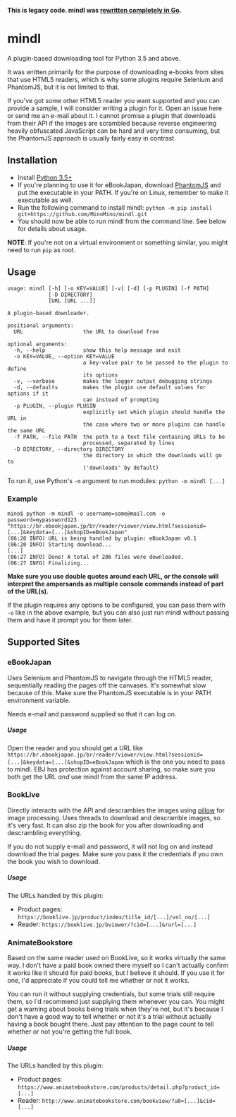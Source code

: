 **This is legacy code. mindl was [rewritten completely in Go](https://github.com/MinoMino/mindl).**

# mindl
A plugin-based downloading tool for Python 3.5 and above.

It was written primarily for the purpose of downloading e-books from sites that use HTML5 readers, which is
why some plugins require Selenium and PhantomJS, but it is not limited to that.

If you've got some other HTML5 reader you want supported and you can provide a sample, I will consider writing a plugin for it.
Open an issue here or send me an e-mail about it. I cannot promise a plugin that downloads from their API if the images are
scrambled because reverse engineering heavily obfuscated JavaScript can be hard and very time consuming, but the PhantomJS approach is
usually fairly easy in contrast.

## Installation
* Install [Python 3.5+](https://www.python.org/downloads/)
* If you're planning to use it for eBookJapan, download [PhantomJS](http://phantomjs.org/download.html) and put the executable in your PATH. If you're on
Linux, remember to make it executable as well.
* Run the following command to install mindl:
`python -m pip install git+https://github.com/MinoMino/mindl.git`
* You should now be able to run mindl from the command line. See below for details about usage.

**NOTE**: If you're not on a virtual environment or something similar, you might need to run `pip` as root.

## Usage
```
usage: mindl [-h] [-o KEY=VALUE] [-v] [-d] [-p PLUGIN] [-f PATH]
             [-D DIRECTORY]
             [URL [URL ...]]

A plugin-based downloader.

positional arguments:
  URL                   the URL to download from

optional arguments:
  -h, --help            show this help message and exit
  -o KEY=VALUE, --option KEY=VALUE
                        a key-value pair to be passed to the plugin to define
                        its options
  -v, --verbose         makes the logger output debugging strings
  -d, --defaults        makes the plugin use default values for options if it
                        can instead of prompting
  -p PLUGIN, --plugin PLUGIN
                        explicitly set which plugin should handle the URL in
                        the case where two or more plugins can handle the same URL
  -f PATH, --file PATH  the path to a text file containing URLs to be
                        processed, separated by lines
  -D DIRECTORY, --directory DIRECTORY
                        the directory in which the downloads will go to
                        ('downloads' by default)
```

To run it, use Python's `-m` argument to run modules: `python -m mindl [...]`

### Example
```
mino$ python -m mindl -o username=some@mail.com -o password=mypassword123 "https://br.ebookjapan.jp/br/reader/viewer/view.html?sessionid=[...]&keydata=[...]&shopID=eBookJapan"
(06:20 INFO) URL is being handled by plugin: eBookJapan v0.1
(06:20 INFO) Starting download...
[...]
(06:27 INFO) Done! A total of 206 files were downloaded.
(06:27 INFO) Finalizing...
```

**Make sure you use double quotes around each URL, or the console will interpret the ampersands as multiple console commands
instead of part of the URL(s).**

If the plugin requires any options to be configured, you can pass them with `-o` like in the above example, but you can
also just run mindl without passing them and have it prompt you for them later.

## Supported Sites
### eBookJapan
Uses Selenium and PhantomJS to navigate through the HTML5 reader, sequentially reading the pages off the canvases.
It's somewhat slow because of this. Make sure the PhantomJS executable is in your PATH environment variable.

Needs e-mail and password supplied so that it can log on.

##### Usage
Open the reader and you should get a URL like
`https://br.ebookjapan.jp/br/reader/viewer/view.html?sessionid=[...]&keydata=[...]&shopID=eBookJapan`
which is the one you need to pass to mindl. EBJ has protection against account sharing, so make sure
you both get the URL *and* use mindl from the same IP address.

### BookLive
Directly interacts with the API and descrambles the images using [pillow](https://python-pillow.org/) for image
processing. Uses threads to download and descramble images, so it's very fast. It can also zip the book for you
after downloading and descrambling everything.

If you do not supply e-mail and password, it will not log on and instead download the trial pages. Make sure
you pass it the credentials if you own the book you wish to download.

##### Usage
The URLs handled by this plugin:
* Product pages: `https://booklive.jp/product/index/title_id/[...]/vol_no/[...]`
* Reader: `https://booklive.jp/bviewer/?cid=[...]&rurl=[...]`

### AnimateBookstore
Based on the same reader used on BookLive, so it works virtually the same way. I don't have a paid book owned there myself
so I can't actually confirm it works like it should for paid books, but I believe it should. If you use it for one,
I'd appreciate if you could tell me whether or not it works.

You can run it without supplying credentials, but some trials still require them, so I'd recommend just supplying them
whenever you can. You might get a warning about books being trials when they're not, but it's because I don't have a
good way to tell whether or not it's a trial without actually having a book bought there. Just pay attention to the
page count to tell whether or not you're getting the full book.

##### Usage
The URLs handled by this plugin:
* Product pages: `https://www.animatebookstore.com/products/detail.php?product_id=[...]`
* Reader: `http://www.animatebookstore.com/bookview/?u0=[...]&cid=[...]`
